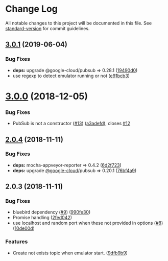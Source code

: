 # Change Log

All notable changes to this project will be documented in this file. See [standard-version](https://github.com/conventional-changelog/standard-version) for commit guidelines.

## [3.0.1](https://github.com/ert78gb/google-pubsub-emulator/compare/v3.0.0...v3.0.1) (2019-06-04)


### Bug Fixes

* **deps:** upgrade @google-cloud/pubsub => 0.28.1 ([19490d0](https://github.com/ert78gb/google-pubsub-emulator/commit/19490d0))
* use regexp to detect emulator running or not ([e91bcb3](https://github.com/ert78gb/google-pubsub-emulator/commit/e91bcb3))



<a name="3.0.0"></a>
# [3.0.0](https://github.com/ert78gb/google-pubsub-emulator/compare/v2.0.4...v3.0.0) (2018-12-05)


### Bug Fixes

* PubSub is not a constructor ([#13](https://github.com/ert78gb/google-pubsub-emulator/issues/13)) ([a3adefd](https://github.com/ert78gb/google-pubsub-emulator/commit/a3adefd)), closes [#12](https://github.com/ert78gb/google-pubsub-emulator/issues/12)



<a name="2.0.4"></a>
## [2.0.4](https://github.com/ert78gb/google-pubsub-emulator/compare/v2.0.3...v2.0.4) (2018-11-11)


### Bug Fixes

* **deps:** mocha-appveyor-reporter => 0.4.2 ([6d2f723](https://github.com/ert78gb/google-pubsub-emulator/commit/6d2f723))
* **deps:** upgrade [@google-cloud](https://github.com/google-cloud)/pubsub => 0.20.1 ([76bf4a9](https://github.com/ert78gb/google-pubsub-emulator/commit/76bf4a9))



<a name="2.0.3"></a>
## 2.0.3 (2018-11-11)


### Bug Fixes

* bluebird dependency ([#9](https://github.com/ert78gb/google-pubsub-emulator/issues/9)) ([990fe30](https://github.com/ert78gb/google-pubsub-emulator/commit/990fe30))
* Promise handling ([2fed042](https://github.com/ert78gb/google-pubsub-emulator/commit/2fed042))
* use localhost and random port when these not provided in options ([#8](https://github.com/ert78gb/google-pubsub-emulator/issues/8)) ([10de00d](https://github.com/ert78gb/google-pubsub-emulator/commit/10de00d))


### Features

* Create not exists topic when emulator start. ([9dfb9b9](https://github.com/ert78gb/google-pubsub-emulator/commit/9dfb9b9))
